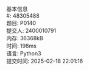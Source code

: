 基本信息  
#:
48305488  
题目:
P0140  
提交人:
2400010791  
内存:
36368kB  
时间:
198ms  
语言:
Python3  
提交时间:
2025-02-18 22:01:16